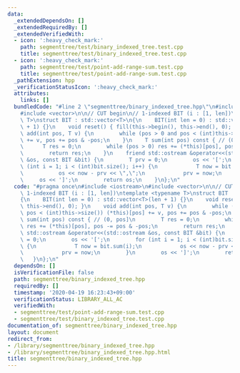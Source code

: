 ```yaml
---
data:
  _extendedDependsOn: []
  _extendedRequiredBy: []
  _extendedVerifiedWith:
  - icon: ':heavy_check_mark:'
    path: segmenttree/test/binary_indexed_tree.test.cpp
    title: segmenttree/test/binary_indexed_tree.test.cpp
  - icon: ':heavy_check_mark:'
    path: segmenttree/test/point-add-range-sum.test.cpp
    title: segmenttree/test/point-add-range-sum.test.cpp
  _pathExtension: hpp
  _verificationStatusIcon: ':heavy_check_mark:'
  attributes:
    links: []
  bundledCode: "#line 2 \"segmenttree/binary_indexed_tree.hpp\"\n#include <iostream>\n\
    #include <vector>\n\n// CUT begin\n// 1-indexed BIT (i : [1, len])\ntemplate <typename\
    \ T>\nstruct BIT : std::vector<T>\n{\n    BIT(int len = 0) : std::vector<T>(len\
    \ + 1) {}\n    void reset() { fill(this->begin(), this->end(), 0); }\n    void\
    \ add(int pos, T v) {\n        while (pos > 0 and pos < (int)this->size()) (*this)[pos]\
    \ += v, pos += pos & -pos;\n    }\n    T sum(int pos) const { // (0, pos]\n  \
    \      T res = 0;\n        while (pos > 0) res += (*this)[pos], pos -= pos & -pos;\n\
    \        return res;\n    }\n    friend std::ostream &operator<<(std::ostream\
    \ &os, const BIT &bit) {\n        T prv = 0;\n        os << '[';\n        for\
    \ (int i = 1; i < (int)bit.size(); i++) {\n            T now = bit.sum(i);\n \
    \           os << now - prv << \",\";\n            prv = now;\n        }\n   \
    \     os << ']';\n        return os;\n    }\n};\n"
  code: "#pragma once\n#include <iostream>\n#include <vector>\n\n// CUT begin\n//\
    \ 1-indexed BIT (i : [1, len])\ntemplate <typename T>\nstruct BIT : std::vector<T>\n\
    {\n    BIT(int len = 0) : std::vector<T>(len + 1) {}\n    void reset() { fill(this->begin(),\
    \ this->end(), 0); }\n    void add(int pos, T v) {\n        while (pos > 0 and\
    \ pos < (int)this->size()) (*this)[pos] += v, pos += pos & -pos;\n    }\n    T\
    \ sum(int pos) const { // (0, pos]\n        T res = 0;\n        while (pos > 0)\
    \ res += (*this)[pos], pos -= pos & -pos;\n        return res;\n    }\n    friend\
    \ std::ostream &operator<<(std::ostream &os, const BIT &bit) {\n        T prv\
    \ = 0;\n        os << '[';\n        for (int i = 1; i < (int)bit.size(); i++)\
    \ {\n            T now = bit.sum(i);\n            os << now - prv << \",\";\n\
    \            prv = now;\n        }\n        os << ']';\n        return os;\n \
    \   }\n};\n"
  dependsOn: []
  isVerificationFile: false
  path: segmenttree/binary_indexed_tree.hpp
  requiredBy: []
  timestamp: '2020-04-19 16:23:43+09:00'
  verificationStatus: LIBRARY_ALL_AC
  verifiedWith:
  - segmenttree/test/point-add-range-sum.test.cpp
  - segmenttree/test/binary_indexed_tree.test.cpp
documentation_of: segmenttree/binary_indexed_tree.hpp
layout: document
redirect_from:
- /library/segmenttree/binary_indexed_tree.hpp
- /library/segmenttree/binary_indexed_tree.hpp.html
title: segmenttree/binary_indexed_tree.hpp
---
```

